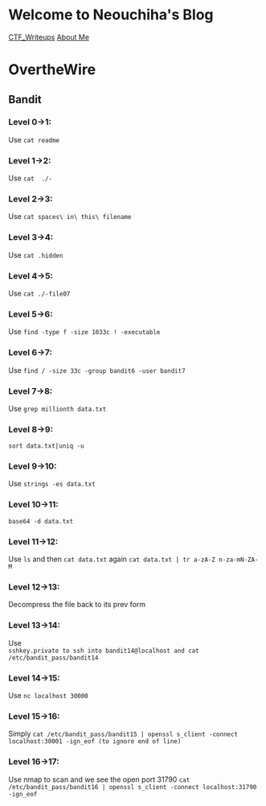 # Welcome to Neouchiha's Blog

[CTF_Writeups](https://npranav7619.github.io/CTF_Writeups)
[About Me](https://npranav7619.github.io/Aboutme)


# OvertheWire
## Bandit
### Level 0->1:
Use 
```cat readme``` 
### Level 1->2:
Use 
```cat  ./-```
### Level 2->3:
Use 
```cat spaces\ in\ this\ filename```
### Level 3->4:
Use 
```cat .hidden```
### Level 4->5:
Use 
```cat ./-file07```
### Level 5->6:
Use 
```find -type f -size 1033c ! -executable ```
### Level 6->7:
Use 
```find / -size 33c -group bandit6 -user bandit7```
### Level 7->8:
Use 
```grep millionth data.txt```
### Level 8->9:
```sort data.txt|uniq -u```
### Level 9->10:
Use 
```strings -es data.txt```
### Level 10->11:
```base64 -d data.txt```
### Level 11->12:
Use 
```ls```
and then 
```cat data.txt```
again 
```cat data.txt | tr a-zA-Z n-za-mN-ZA-M```
### Level 12->13:
Decompress the file back to its prev form
### Level 13->14:
Use  
```sshkey.private to ssh into bandit14@localhost and cat /etc/bandit_pass/bandit14	```
### Level 14->15:
Use 
```nc localhost 30000```
### Level 15->16:
Simply 
```cat /etc/bandit_pass/bandit15 | openssl s_client -connect localhost:30001 -ign_eof (to ignore end of line)```
### Level 16->17:
Use nmap to scan and we see the open port 31790
```cat /etc/bandit_pass/bandit16 | openssl s_client -connect localhost:31790 -ign_eof```

